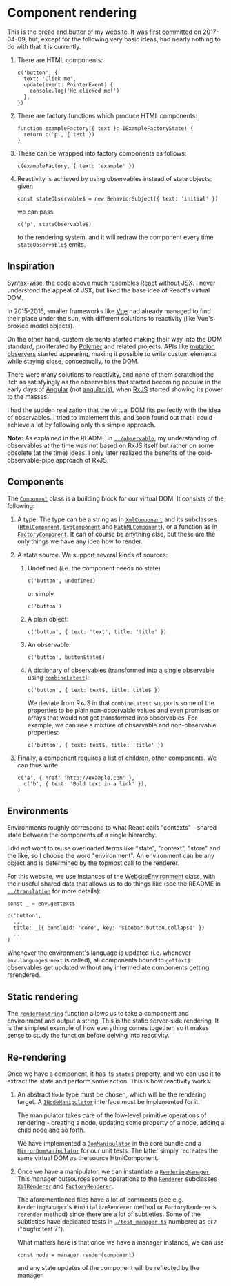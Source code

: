 # Component rendering

This is the bread and butter of my website. It was [first committed](https://github.com/v--/website/tree/c6e425f026bf17e6aa71a2e5f9ca550a1bcf2ebf) on 2017-04-09, but, except for the following very basic ideas, had nearly nothing to do with that it is currently.

1. There are HTML components:
    ```
    c('button', {
      text: 'Click me',
      update(event: PointerEvent) {
        console.log('He clicked me!')
      },
    })
    ```

2. There are factory functions which produce HTML components:
    ```
    function exampleFactory({ text }: IExampleFactoryState) {
      return c('p', { text })
    }
    ```

3. These can be wrapped into factory components as follows:
    ```
    c(exampleFactory, { text: 'example' })
    ```

4. Reactivity is achieved by using observables instead of state objects: given
    ```
    const stateObservable$ = new BehaviorSubject({ text: 'initial' })
    ```
    we can pass
    ```
    c('p', stateObservable$)
    ```
    to the rendering system, and it will redraw the component every time `stateObservable$` emits.

## Inspiration

Syntax-wise, the code above much resembles [React](https://react.dev/) without [JSX](https://facebook.github.io/jsx/). I never understood the appeal of JSX, but liked the base idea of React's virtual DOM.

In 2015-2016, smaller frameworks like [Vue](https://vuejs.org/) had already managed to find their place under the sun, with different solutions to reactivity (like Vue's proxied model objects).

On the other hand, custom elements started making their way into the DOM standard, proliferated by [Polymer](https://polymer-library.polymer-project.org/) and related projects. APIs like [mutation observers](https://developer.mozilla.org/en-US/docs/Web/API/MutationObserver) started appearing, making it possible to write custom elements while staying close, conceptually, to the DOM.

There were many solutions to reactivity, and none of them scratched the itch as satisfyingly as the observables that started becoming popular in the early days of [Angular](https://angular.dev/) (not [angular.js](https://angularjs.org/)), when [RxJS](https://rxjs.dev/) started showing its power to the masses.

I had the sudden realization that the virtual DOM fits perfectly with the idea of observables. I tried to implement this, and soon found out that I could achieve a lot by following only this simple approach.

__Note:__ As explained in the README in [`../observable`](../observable), my understanding of observables at the time was not based on RxJS itself but rather on some obsolete (at the time) ideas. I only later realized the benefits of the cold-observable-pipe approach of RxJS.

## Components

The [`Component`](./component/component.ts) class is a building block for our virtual DOM. It consists of the following:

1. A type. The type can be a string as in [`XmlComponent`](./component/xml.ts) and its subclasses ([`HtmlComponent`](./component/html.ts), [`SvgComponent`](./component/svg.ts) and [`MathMLComponent`](./component/mathml.ts)), or a function as in [`FactoryComponent`](./component/factory.ts). It can of course be anything else, but these are the only things we have any idea how to render.

2. A state source. We support several kinds of sources:
    1. Undefined (i.e. the component needs no state)
        ```
        c('button', undefined)
        ```
        or simply
        ```
        c('button')
        ```

    2. A plain object:
        ```
        c('button', { text: 'text', title: 'title' })
        ```

    3. An observable:
        ```
        c('button', buttonState$)
        ```

    4. A dictionary of observables (transformed into a single observable using [`combineLatest`](../observable/operators/combine_latest.ts)):
        ```
        c('button', { text: text$, title: title$ })
        ```

        We deviate from RxJS in that `combineLatest` supports some of the properties to be plain non-observable values and even promises or arrays that would not get transformed into observables. For example, we can use a mixture of observable and non-observable properties:
        ```
        c('button', { text: text$, title: 'title' })
        ```

3. Finally, a component requires a list of children, other components. We can thus write
    ```
    c('a', { href: 'http://example.com' },
      c('b', { text: 'Bold text in a link' }),
    )
    ```

## Environments

Environments roughly correspond to what React calls "contexts" - shared state between the components of a single hierarchy.

I did not want to reuse overloaded terms like "state", "context", "store" and the like, so I choose the word "environment". An environment can be any object and is determined by the topmost call to the renderer.

For this website, we use instances of the [WebsiteEnvironment](../environment.ts) class, with their useful shared data that allows us to do things like (see the README in [`../translation`](../translation) for more details):
```
const _ = env.gettext$

c('button',
  ...
  title: _({ bundleId: 'core', key: 'sidebar.button.collapse' })
  ...
)
```

Whenever the environment's language is updated (i.e. whenever `env.language$.next` is called), all components bound to `gettext$` observables get updated without any intermediate components getting rerendered.

## Static rendering

The [`renderToString`](./static_render.ts) function allows us to take a component and environment and output a string. This is the static server-side rendering. It is the simplest example of how everything comes together, so it makes sense to study the function before delving into reactivity.

## Re-rendering

Once we have a component, it has its `state$` property, and we can use it to extract the state and perform some action. This is how reactivity works:

1. An abstract `Node` type must be chosen, which will be the rendering target. A [`INodeManipulator`](./types.ts) interface must be implemented for it.

    The manipulator takes care of the low-level primitive operations of rendering - creating a node, updating some property of a node, adding a child node and so forth.

    We have implemented a [`DomManipulator`](../../client/core/dom/manipulator.ts) in the core bundle and a [`MirrorDomManipulator`](../../testing/unit/mirror_dom.ts) for our unit tests. The latter simply recreates the same virtual DOM as the source HtmlComponent.

2. Once we have a manipulator, we can instantiate a [`RenderingManager`](./manager.ts). This manager outsources some operations to the [`Renderer`](./renderer/renderer.ts) subclasses [`XmlRenderer`](./renderer/xml.ts) and [`FactoryRenderer`](./renderer/factory.ts).

    The aforementioned files have a lot of comments (see e.g. `RenderingManager`'s `#initializeRenderer` method or `FactoryRenderer`'s `rerender` method) since there are a lot of subtleties. Some of the subtleties have dedicated tests in [`./test_manager.ts`](./test_manager.ts) numbered as `BF7` ("bugfix test 7").

    What matters here is that once we have a manager instance, we can use
    ```
    const node = manager.render(component)
    ```
    and any state updates of the component will be reflected by the manager.
